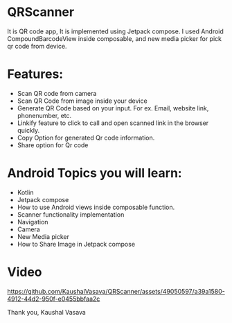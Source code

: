 # QRScanner
It is QR code app, It is implemented using Jetpack compose. I used Android CompoundBarcodeView inside composable, and new media picker for pick qr code from device.

# Features:
- Scan QR code from camera 
- Scan QR Code from image inside your device
- Generate QR Code based on your input. For ex. Email, website link, phonenumber, etc.
- Linkify feature to click to call and open scanned link in the browser quickly.
- Copy Option for generated Qr code information.
- Share option for Qr code

# Android Topics you will learn:
- Kotlin
- Jetpack compose
- How to use Android views inside composable function.
- Scanner functionality implementation
- Navigation
- Camera
- New Media picker
- How to Share Image in Jetpack compose

# Video

https://github.com/KaushalVasava/QRScanner/assets/49050597/a39a1580-4912-44d2-950f-e0455bbfaa2c

Thank you,
Kaushal Vasava
